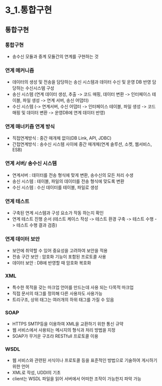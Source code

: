 # 3_1.통합구현
## 통합구현
### 통합구현
- 송수신 모듈과 중계 모듈간의 연계를 구현하는 것

### 연계 메커니즘
- 데이터의 생성 및 전송을 담당하는 송신 시스템과 데이터 수신 및 운영 DB 반영 담당하는 수신시스템 구성
- 송신 시스템 (연계 데이터 생성, 추출 -> 코드 매핑, 데이터 변환 -> 인터페이스 테이블, 파일 생성 -> 연계 서버, 송신 어댑터)
- 수신 시스템 (-> 연계서버, 수신 어댑터 -> 인터페이스 테이블, 파일 생성 -> 코드 매핑 및 데이터 변환 -> 운영DB에 연계 데이터 반영)

### 연계 매너키즘 연계 방식
- 직접연계방식 : 중간 매개체 없이(DB Link, API, JDBC)
- 간접연계방식 : 송수신 시스템 사이에 중간 매개체(연계 솔루션, 소켓, 웹서비스, ESB)

### 연계 서버/ 송수신 시스템
- 연계서버 : 데이터를 전송 형식에 맞게 변환, 송수신의 모든 처리 수생
- 송신 시스템 : 테이블, 파일의 데이터를 전송 형식에 맞도록 변환
- 수신 시스템 : 수신 데이터를 테이블, 파일로 생성

### 연계 테스트
- 구축된 연계 시스템과 구성 요소가 작동 하는지 확인
- 연계 테스트 진행 순서 (테스트 케이스 작성 -> 테스트 환경 구축 -> 테스트 수행 -> 테스트 수행 결과 검증)

### 연계 데이터 보안
- 보안에 취약할 수 있어 중요성을 고려하여 보안을 적용
- 전송 구간 보안 : 암호화 기능이 포함된 프로토콜 사용
- 데이터 보안 : DB에 반영할 때 암호화 복호화

### XML
- 특수한 목적을 갖는 마크업 언어를 만드는데 사용 되는 다목적 마크업
- 직접 문서의 태그를 정의해 다른 사용자도 사용가능
- 트리구조, 상위 태그는 여러개의 하위 태그를 가질 수 있음

### SOAP
- HTTPS SMTP등을 이용하여 XML을 교환하기 위한 통신 규약
- 웹 서비스에서 사용되는 메시지의 형식과 처리 방법을 지정
- SOAP가 무거운 구조라 RESTfull 프로토콜 이용

### WSDL
- 웹 서비스와 관련된 서식이나 프로토콜 등을 표준적인 방법으로 기술하여 게시하기 위한 언어
- XML로 작성, UDDI의 기초
- client는 WSDL 파일을 읽어 서버에서 어떠한 조작이 가능한지 파악 가능